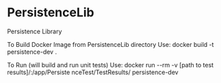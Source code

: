 # PersistenceLib
Persistence Library

To Build Docker Image from PersistenceLib directory Use: docker build -t persistence-dev .

To Run (will build and run unit tests) Use: docker run --rm -v [path to test results]/:/app/Persiste
nceTest/TestResults/ persistence-dev
